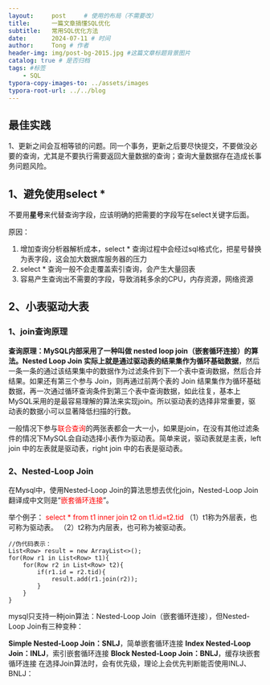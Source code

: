 ```yaml
---
layout:     post     # 使用的布局（不需要改）
title:      一篇文章搞懂SQL优化 
subtitle:   常用SQL优化方法
date:       2024-07-11 # 时间
author:     Tong # 作者
header-img: img/post-bg-2015.jpg #这篇文章标题背景图片
catalog: true # 是否归档
tags: #标签
    - SQL
typora-copy-images-to: ../assets/images
typora-root-url: ../../blog
---
```


## 最佳实践

1、更新之间会互相等锁的问题。同一个事务，更新之后要尽快提交，不要做没必要的查询，尤其是不要执行需要返回大量数据的查询；查询大量数据存在造成长事务问题风险。







## 1、避免使用select *

不要用**星号**来代替查询字段，应该明确的把需要的字段写在select关键字后面。

原因：

1. 增加查询分析器解析成本，select * 查询过程中会经过sql格式化，把星号替换为表字段，这会加大数据库服务器的压力
2. select * 查询一般不会走覆盖索引查询，会产生大量回表
3. 容易产生查询出不需要的字段，导致消耗多余的CPU，内存资源，网络资源



## 2、小表驱动大表

### 1、join查询原理

**查询原理：MySQL内部采用了一种叫做 nested loop join（嵌套循环连接）的算法。Nested Loop Join 实际上就是通过驱动表的结果集作为循环基础数据**，然后一条一条的通过该结果集中的数据作为过滤条件到下一个表中查询数据，然后合并结果。如果还有第三个参与 Join，则再通过前两个表的 Join 结果集作为循环基础数据，再一次通过循环查询条件到第三个表中查询数据，如此往复，基本上MySQL采用的是最容易理解的算法来实现join。所以驱动表的选择非常重要，驱动表的数据小可以显著降低扫描的行数。

一般情况下参与<font color="red">联合查询</font>的两张表都会一大一小，如果是join，在没有其他过滤条件的情况下MySQL会自动选择小表作为驱动表。简单来说，驱动表就是主表，left join 中的左表就是驱动表，right join 中的右表是驱动表。


### 2、Nested-Loop Join

在Mysql中，使用Nested-Loop Join的算法思想去优化join，Nested-Loop Join翻译成中文则是“<font color="red">嵌套循环连接</font>”。

举个例子：
<font color="red">select * from t1 inner join t2 on t1.id=t2.tid</font>
（1）t1称为外层表，也可称为驱动表。
（2）t2称为内层表，也可称为被驱动表。

````
//伪代码表示：
List<Row> result = new ArrayList<>();
for(Row r1 in List<Row> t1){
	for(Row r2 in List<Row> t2){
		if(r1.id = r2.tid){
			result.add(r1.join(r2));
		}
	}
}
````

mysql只支持一种join算法：Nested-Loop Join（嵌套循环连接），但Nested-Loop Join有三种变种：

**Simple Nested-Loop Join：SNLJ**，简单嵌套循环连接
**Index Nested-Loop Join：INLJ**，索引嵌套循环连接
**Block Nested-Loop Join：BNLJ**，缓存块嵌套循环连接
在选择Join算法时，会有优先级，理论上会优先判断能否使用INLJ、BNLJ：













